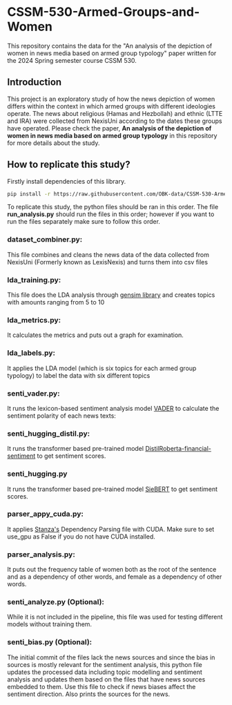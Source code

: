# CSSM-530-Armed-Groups-and-Women

This repository contains the data for the "An analysis of the depiction of women in news media based on armed group typology" paper written for the 2024 Spring semester course CSSM 530.

## Introduction
This project is an exploratory study of how the news depiction of women differs within the context in which armed groups with different ideologies operate. The news about religious (Hamas and Hezbollah) and ethnic (LTTE and IRA) were collected from NexisUni according to the dates these groups have operated. Please check the paper, **An analysis of the depiction of women in news media based on armed group typology** in this repository for more details about the study.

## How to replicate this study?

Firstly install dependencies of this library.

```sh
pip install -r https://raw.githubusercontent.com/OBK-data/CSSM-530-Armed-Groups-and-Women/fb96f6a3247c5c694f4dbb6d2fe7268675a49647/requirements.txt
```

To replicate this study, the python files should be ran in this order. The file **run_analysis.py** should run the files in this order; however if you want to run the files separately make sure to follow this order.
### dataset_combiner.py:
This file combines and cleans the news data of the data collected from NexisUni (Formerly known as LexisNexis) and turns them into csv files
### lda_training.py:
This file does the LDA analysis through [gensim library](https://radimrehurek.com/gensim/) and creates topics with amounts ranging from 5 to 10
### lda_metrics.py:
It calculates the metrics and puts out a graph for examination.
### lda_labels.py:
It applies the LDA model (which is six topics for each armed group typology) to label the data with six different topics
### senti_vader.py:
It runs the lexicon-based sentiment analysis model [VADER](https://github.com/cjhutto/vaderSentiment) to calculate the sentiment polarity of each news texts:
### senti_hugging_distil.py:
It runs the transformer based pre-trained model [DistilRoberta-financial-sentiment](https://huggingface.co/mr8488/distilroberta-finetuned-financial-news-sentiment-analysis) to get sentiment scores.
### senti_hugging.py
It runs the transformer based pre-trained model [SieBERT](https://huggingface.co/siebert/sentiment-roberta-large-english) to get sentiment scores.
### parser_appy_cuda.py:
It applies [Stanza's](https://stanfordnlp.github.io/stanza/usage.html) Dependency Parsing file with CUDA. Make sure to set use_gpu as False if you do not have CUDA installed.
### parser_analysis.py:
It puts out the frequency table of women both as the root of the sentence and as a dependency of other words, and female as a dependency of other words.
### senti_analyze.py (Optional):
While it is not included in the pipeline, this file was used for testing different models without training them.

### senti_bias.py (Optional):
The initial commit of the files lack the news sources and since the bias in sources is mostly relevant for the sentiment analysis, this python file updates the processed data including topic modelling and sentiment analysis and updates them based on the files that have news sources embedded to them. Use this file to check if news biases affect the sentiment direction. Also prints the sources for the news.
